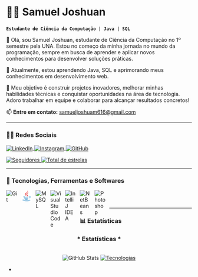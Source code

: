 # 👨‍💻 Samuel Joshuan

**`Estudante de Ciência da Computação | Java | SQL`**

👋 Olá, sou Samuel Joshuan, estudante de Ciência da Computação no 1º semestre pela UNA. Estou no começo da minha jornada no mundo da programação, sempre em busca de aprender e aplicar novos conhecimentos para desenvolver soluções práticas.

🌱 Atualmente, estou aprendendo Java, SQL e aprimorando meus conhecimentos em desenvolvimento web.

🚀 Meu objetivo é construir projetos inovadores, melhorar minhas habilidades técnicas e conquistar oportunidades na área de tecnologia. Adoro trabalhar em equipe e colaborar para alcançar resultados concretos!

📫 **Entre em contato:** [samueljoshuam616@gmail.com](mailto:samueljoshuam616@gmail.com)

---

### 🧑‍💻 Redes Sociais

<p align="left">
  <a href="https://www.linkedin.com/in/samuel-joshuan/" target="blank">
    <img align="center" src="https://raw.githubusercontent.com/rahuldkjain/github-profile-readme-generator/master/src/images/icons/Social/linked-in-alt.svg" alt="LinkedIn" height="30" width="40" />
  </a>
  <a href="https://instagram.com/__joshuam__" target="blank">
    <img align="center" src="https://raw.githubusercontent.com/rahuldkjain/github-profile-readme-generator/master/src/images/icons/Social/instagram.svg" alt="Instagram" height="30" width="40" />
  </a>
  <a href="https://github.com/SamuelJoshuan" target="blank">
    <img align="center" src="https://raw.githubusercontent.com/rahuldkjain/github-profile-readme-generator/master/src/images/icons/Social/github.svg" alt="GitHub" height="30" width="40" />
  </a>
</p>

<a href="https://github.com/SamuelJoshuan">
  <img alt="Seguidores" title="Me siga no GitHub" src="https://custom-icon-badges.demolab.com/github/followers/SamuelJoshuan?color=236ad3&labelColor=1155ba&style=for-the-badge&logo=github&label=Seguidores&logoColor=white" />
</a>
<a href="https://github.com/SamuelJoshuan">
  <img alt="Total de estrelas" title="Total de estrelas GitHub" src="https://custom-icon-badges.demolab.com/github/stars/SamuelJoshuan?color=55960c&style=for-the-badge&labelColor=488207&logo=star&label=estrelas" />
</a>

---
### 🤖 Tecnologias, Ferramentas e Softwares  

<img align="left" alt="Git" title="Git" width="30px" style="padding-right: 10px;" src="https://cdn.jsdelivr.net/gh/devicons/devicon@latest/icons/git/git-original.svg" />
<img align="left" alt="Java" title="Java" width="30px" style="padding-right: 10px;" src="https://raw.githubusercontent.com/devicons/devicon/master/icons/java/java-original.svg" />
<img align="left" alt="MySQL" title="MySQL" width="30px" style="padding-right: 10px;" src="https://www.svgrepo.com/show/303229/microsoft-sql-server-logo.svg" />
<img align="left" alt="Visual Studio Code" title="Visual Studio Code" width="30px" style="padding-right: 10px;" src="https://cdn.jsdelivr.net/gh/devicons/devicon/icons/vscode/vscode-original.svg" />
<img align="left" alt="IntelliJ IDEA" title="IntelliJ IDEA" width="30px" style="padding-right: 10px;" src="https://cdn.jsdelivr.net/gh/devicons/devicon/icons/intellij/intellij-original.svg" />
<img align="left" alt="NetBeans" title="NetBeans" width="30px" style="padding-right: 10px;" src="https://cdn.jsdelivr.net/gh/devicons/devicon/icons/apache/apache-original.svg" />
<img align="left" alt="Photoshop" title="Photoshop" width="30px" style="padding-right: 10px;" src="https://cdn.jsdelivr.net/gh/devicons/devicon/icons/photoshop/photoshop-plain.svg" />

<br/>
<br/>

---

### 📊 Estatísticas

<div style="text-align: center;" align="center">
  <h3>* Estatísticas *</h3>
  <br>
    <img alt="GitHub Stats" height="180" src="https://github-readme-stats-git-masterrstaa-rickstaa.vercel.app/api?username=SamuelJoshuan&hide_title=true&show_icons=true&include_all_commits=false&count_private=true&line_height=25&hide=issues&bg_color=000&title_color=FF00F6&text_color=FFF&border_radius=3&border_color=36123c&icon_color=FF00F6&theme=jolly" alt="Estatísticas do GitHub de Samuel Joshuan">

  <a href="https://github.com/SamuelJoshuan/github-readme-stats">
    <img src="https://github-readme-stats-git-masterrstaa-rickstaa.vercel.app/api/top-langs/?username=SamuelJoshuan&line_height=10&card_width=290&layout=compact&hide_title=false&count_private=true&langs_count=4&show_icons=true&title_color=FF00F6&hide=html,scss,less&bg_color=000&text_color=8B8B8B&border_radius=3&border_color=561760&count_private=true" alt="Tecnologias">
  </a>
</div>

-
